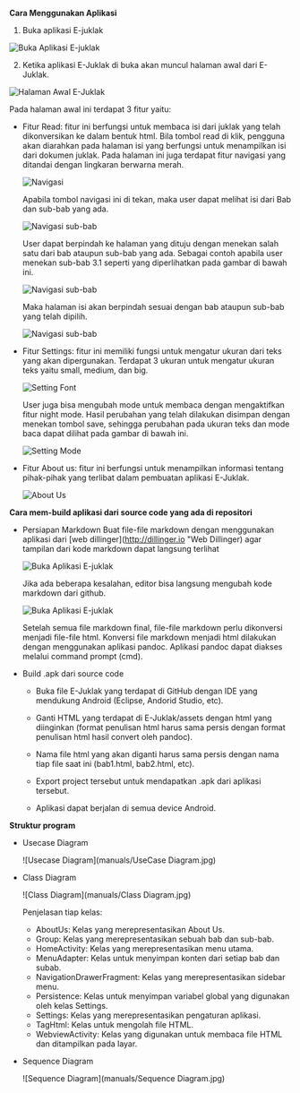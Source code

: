 __Cara Menggunakan Aplikasi__

1. Buka aplikasi E-juklak

  ![Buka Aplikasi E-juklak](manuals/manual1.jpg)

2. Ketika aplikasi E-Juklak di buka akan muncul halaman awal dari E-Juklak.

  ![Halaman Awal E-Juklak](manuals/manual2.jpg)

  Pada halaman awal ini terdapat 3 fitur yaitu:
  - Fitur Read: fitur ini berfungsi untuk membaca isi dari juklak yang telah dikonversikan ke dalam bentuk html. Bila tombol read di klik, pengguna akan diarahkan pada halaman isi yang berfungsi untuk menampilkan isi dari dokumen juklak. Pada halaman ini juga terdapat fitur navigasi yang ditandai dengan lingkaran berwarna merah.

    ![Navigasi](manuals/manual3.jpg)

    Apabila tombol navigasi ini di tekan, maka user dapat melihat isi dari Bab dan sub-bab yang ada.

    ![Navigasi sub-bab](manuals/manual4.jpg)

    User dapat berpindah ke halaman yang dituju dengan menekan salah satu dari bab ataupun sub-bab yang ada. Sebagai contoh apabila user menekan sub-bab 3.1 seperti yang diperlihatkan pada gambar di bawah ini.

    ![Navigasi sub-bab](manuals/manual5.jpg)

    Maka halaman isi akan berpindah sesuai dengan bab ataupun sub-bab yang telah dipilih.

    ![Navigasi sub-bab](manuals/manual6.jpg)

  - Fitur Settings: fitur ini memiliki fungsi untuk mengatur ukuran dari teks yang akan dipergunakan. Terdapat 3 ukuran untuk mengatur ukuran teks yaitu small, medium, dan big.

    ![Setting Font](manuals/manual7.jpg)

    User juga bisa mengubah mode untuk membaca dengan mengaktifkan fitur night mode. Hasil perubahan yang telah dilakukan disimpan dengan menekan tombol save, sehingga perubahan pada ukuran teks dan mode baca dapat dilihat pada gambar di bawah ini.

    ![Setting Mode](manuals/manual8.jpg)

  - Fitur About us: fitur ini berfungsi untuk menampilkan informasi tentang pihak-pihak yang terlibat dalam pembuatan aplikasi E-Juklak.

    ![About Us](manuals/manual9.jpg)

__Cara mem-build aplikasi dari source code yang ada di repositori__

- Persiapan Markdown
  Buat file-file markdown dengan menggunakan aplikasi dari [web dillinger](http://dillinger.io "Web Dillinger) agar tampilan dari kode markdown dapat langsung terlihat

  ![Buka Aplikasi E-juklak](manuals/dillinger.jpg)

  Jika ada beberapa kesalahan, editor bisa langsung mengubah kode markdown dari github.

  ![Buka Aplikasi E-juklak](manuals/editdarigithub.jpg)

  Setelah semua file markdown final, file-file markdown perlu dikonversi menjadi file-file html. Konversi file markdown menjadi html dilakukan dengan menggunakan aplikasi pandoc. Aplikasi pandoc dapat diakses melalui command prompt (cmd).
  
- Build .apk dari source code
  - Buka file E-Juklak yang terdapat di GitHub dengan IDE yang mendukung Android (Eclipse, Andorid Studio, etc).

  - Ganti HTML yang terdapat di E-Juklak/assets dengan html yang diinginkan (format penulisan html harus sama persis dengan format penulisan html hasil convert oleh pandoc).

  - Nama file html yang akan diganti harus sama persis dengan nama tiap file saat ini (bab1.html, bab2.html, etc).

  - Export project tersebut untuk mendapatkan .apk dari aplikasi tersebut.

  - Aplikasi dapat berjalan di semua device Android.

__Struktur program__

- Usecase Diagram

  ![Usecase Diagram](manuals/UseCase Diagram.jpg)

- Class Diagram

  ![Class Diagram](manuals/Class Diagram.jpg)
  
  Penjelasan tiap kelas:
  - AboutUs: Kelas yang merepresentasikan About Us.
  - Group: Kelas yang merepresentasikan sebuah bab dan sub-bab.
  - HomeActivity: Kelas yang merepresentasikan menu utama.
  - MenuAdapter: Kelas untuk menyimpan konten dari setiap bab dan subab.
  - NavigationDrawerFragment: Kelas yang merepresentasikan sidebar menu.
  - Persistence: Kelas untuk menyimpan variabel global yang digunakan oleh kelas Settings.
  - Settings: Kelas yang merepresentasikan pengaturan aplikasi.
  - TagHtml: Kelas untuk mengolah file HTML.
  - WebviewActivity: Kelas yang digunakan untuk membaca file HTML dan ditampilkan pada layar.

- Sequence Diagram

  ![Sequence Diagram](manuals/Sequence Diagram.jpg)

